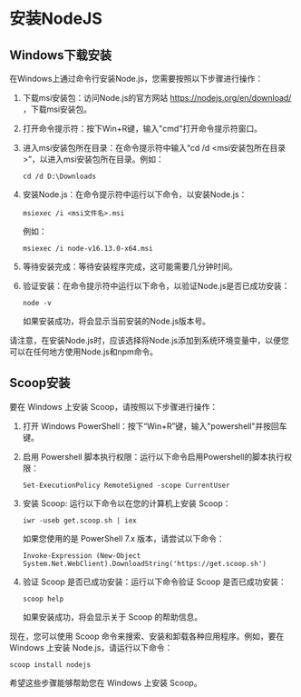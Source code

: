 # 安装NodeJS



## Windows下载安装

在Windows上通过命令行安装Node.js，您需要按照以下步骤进行操作：

1. 下载msi安装包：访问Node.js的官方网站 https://nodejs.org/en/download/ ，下载msi安装包。

2. 打开命令提示符：按下Win+R键，输入"cmd"打开命令提示符窗口。

3. 进入msi安装包所在目录：在命令提示符中输入“cd /d <msi安装包所在目录>”，以进入msi安装包所在目录。例如：

   ```
   cd /d D:\Downloads
   ```

4. 安装Node.js：在命令提示符中运行以下命令，以安装Node.js：

   ```
   msiexec /i <msi文件名>.msi
   ```

   例如：

   ```
   msiexec /i node-v16.13.0-x64.msi
   ```

5. 等待安装完成：等待安装程序完成，这可能需要几分钟时间。

6. 验证安装：在命令提示符中运行以下命令，以验证Node.js是否已成功安装：

   ```
   node -v
   ```

   如果安装成功，将会显示当前安装的Node.js版本号。

请注意，在安装Node.js时，应该选择将Node.js添加到系统环境变量中，以便您可以在任何地方使用Node.js和npm命令。

## Scoop安装

要在 Windows 上安装 Scoop，请按照以下步骤进行操作：

1. 打开 Windows PowerShell：按下“Win+R”键，输入"powershell"并按回车键。

2. 启用 Powershell 脚本执行权限：运行以下命令启用Powershell的脚本执行权限：

   ```
   Set-ExecutionPolicy RemoteSigned -scope CurrentUser
   ```

3. 安装 Scoop: 运行以下命令以在您的计算机上安装 Scoop：

   ```
   iwr -useb get.scoop.sh | iex
   ```

   如果您使用的是 PowerShell 7.x 版本，请尝试以下命令：

   ```
   Invoke-Expression (New-Object System.Net.WebClient).DownloadString('https://get.scoop.sh')
   ```

4. 验证 Scoop 是否已成功安装：运行以下命令验证 Scoop 是否已成功安装：

   ```
   scoop help
   ```

   如果安装成功，将会显示关于 Scoop 的帮助信息。

现在，您可以使用 Scoop 命令来搜索、安装和卸载各种应用程序。例如，要在 Windows 上安装 Node.js，请运行以下命令：

```
scoop install nodejs
```

希望这些步骤能够帮助您在 Windows 上安装 Scoop。
